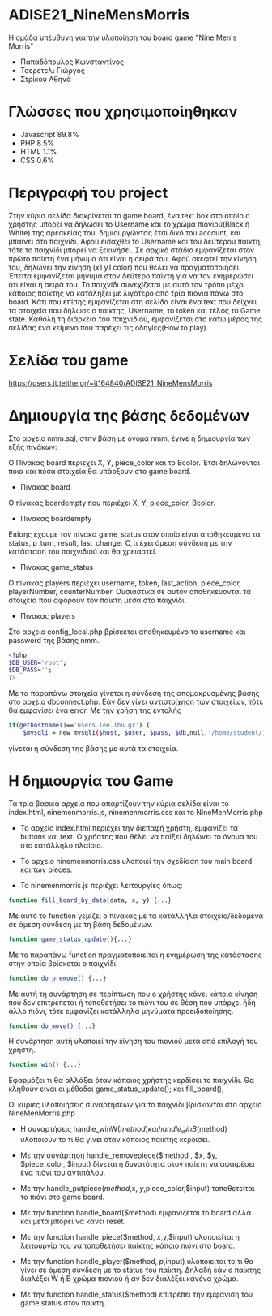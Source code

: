 # ADISE21_NineMensMorris
Η ομάδα υπέυθυνη για την υλοποίηση του board game "Nine Men's Morris"

- Παπαδόπουλος Κωνσταντίνος
- Τσερετελι Γιώργος
- Στρίκου Αθηνά

# Γλώσσες που χρησιμοποίηθηκαν
- Javascript 89.8%
- PHP 8.5%
- HTML 1.1%
- CSS 0.6%

# Περιγραφή του project
Στην κύρια σελίδα διακρίνεται το game board, ένα text box στο οποίο ο χρήστης μπορεί να δηλώσει το Username και το χρώμα πιονιού(Black ή White) της αρεσκείας του, δημιουργώντας έτσι δικό του account, και μπαίνει στο παιχνίδι. Αφού εισαχθεί το Username και του δεύτερου παίκτη, τότε το παιχνίδι μπορεί να ξεκινήσει. Σε αρχικό στάδιο εμφανίζεται στον πρώτο παίκτη ένα μήνυμα ότι είναι η σειρά του. Αφού σκεφτεί την κίνηση του, δηλώνει την κίνηση (x1 y1 color) που θέλει να πραγματοποιήσει. Έπειτα εμφανίζεται μήνυμα στον δεύτερο παίκτη για να τον ενημερώσει ότι είναι η σειρά του. Το παιχνίδι συνεχίζεται με αυτό τον τρόπο μέχρι κάποιος παίκτης να καταλήξει με λιγότερο από τρία πιόνια πάνω στο board. Κάτι που επίσης εμφανίζεται στη σελίδα είναι ένα text που δείχνει τα στοιχεία που δήλωσε ο παίκτης, Username, το token και τέλος το Game state. Καθόλη τη διάρκεια του παιχνιδιού, εμφανίζεται στο κάτω μέρος της σελίδας ένα κείμενο που παρέχει τις οδηγίες(How to play). 

# Σελίδα του game
https://users.it.teithe.gr/~it164840/ADISE21_NineMensMorris

# Δημιουργία της βάσης δεδομένων
Στο αρχειο nmm.sql, στην βάση με όνομα nmm, έγινε η δημιουργία των εξής πινάκων:

Ο Πίνακας board περιεχέι X, Y, piece_color και το Bcolor. Έτσι δηλώνονται ποια και πόσα στοιχεία θα υπάρξουν στο game board. 

- Πινακας board
 
Ο πίνακας boardempty που περιέχει X, Y, piece_color, Bcolor. 

- Πινακας boardempty

Επίσης έχουμε τον πίνακα game_status στον οποίο είναι αποθηκευμένα τα status, p_turn, result, last_change. Ό,τι έχει άμεση σύνδεση με την κατάσταση του παιχνιδιού και θα χρειαστεί.

- Πινακας game_status

Ο πίνακας players περιέχει username, token, last_action, piece_color, playerNumber, counterNumber. Ουσιαστικά σε αυτόν αποθηκεύονται τα στοιχεία που αφορούν τον παίκτη μέσα στο παιχνίδι.

- Πινακας players

Στο αρχείο config_local.php βρίσκεται αποθηκευμένο το username και password της βάσης nmm.
```sh
<?php 
$DB_USER='root';
$DB_PASS='';
?>
``` 
Με τα παραπάνω στοιχεία γίνεται η σύνδεση της απομακρυσμένης βάσης στο αρχείο dbconnect.php. Εάν δεν γίνει αντιστοίχηση των στοιχείων, τότε θα εμφανίσει ένα error. Με την χρήση της εντολής
```sh
if(gethostname()=='users.iee.ihu.gr') {
	$mysqli = new mysqli($host, $user, $pass, $db,null,'/home/student/it/2016/it164840/mysql/run/mysql.sock');  
``` 
γίνεται η σύνδεση της βάσης με αυτά τα στοιχεία. 

# Η δημιουργία του Game

Τα τρία βασικά αρχεία που απαρτίζουν την κύρια σελίδα είναι το index.html, ninemenmorris.js, ninemenmorris.css και το NineMenMorris.php 

- Το αρχείο index.html περιέχει την διεπαφή χρήστη, εμφανίζει τα buttons και text. Ο χρήστης που θέλει να παίξει δηλώνει το όνομα του στο κατάλληλο πλαίσιο. 

- Tο αρχείο ninemenmorris.css υλοποιεί την σχεδίαση του main board και των pieces.

- Το ninemenmorris.js περιέχει λειτουργίες όπως:
```sh
function fill_board_by_data(data, x, y) {...}
``` 
Με αυτό το function γεμίζει ο πίνακας με τα κατάλληλα στοιχεία/δεδομένα σε άμεση σύνδεση με τη βάση δεδομένων.

```sh
function game_status_update(){...}
``` 
Με το παραπάνω function πραγματοποιείται η ενημέρωση της κατάστασης στην οποία βρίσκεται ο παιχνίδι.
```sh
function do_premove() {...}
``` 
Με αυτή τη συνάρτηση σε περίπτωση που ο χρήστης κάνει κάποια κίνηση που δεν επιτρέπεται ή τοποθετήσει το πιόνι του σε θέση που υπάρχει ήδη άλλο πιόνι, τότε εμφανίζει κατάλληλα μηνύματα προειδοποίησης.
```sh
function do_move() {...}
``` 
Η συνάρτηση αυτή υλοποιεί την κίνηση του πιονιού μετά από επιλογή του χρήστη.
```sh
function win() {...}
``` 
Εφαρμόζει τι θα αλλάξει όταν κάποιος χρήστης κερδίσει το παιχνίδι. Θα κληθούν είναι οι μέθοδοι game_status_update(); και fill_board();

Οι κύριες υλοποιήσεις συναρτήσεων για το παιχνίδι βρίσκονται στο αρχείο NineMenMorris.php

- Η συναρτήσεις handle_winW($method) και handle_winΒ($method) υλοποιούν το τι θα γίνει όταν κάποιος παίκτης κερδίσει.

- Με την συνάρτηση handle_removepiece($method , $x, $y, $piece_color, $input) δίνεται η δυνατότητα στον παίκτη να 
αφαιρέσει ένα πιόνι του αντιπάλου.

- Με την handle_putpiece($method ,$x, $y,$piece_color,$input)
τοποθετείται το πιόνι στο game board.

- Με την function handle_board($method) εμφανίζεται το board αλλά και μετά μπορεί να κάνει reset.

- Με την function handle_piece($method, $x,$y,$input) υλοποιείται η λειτουργία του να τοποθετήσει παίκτης κάποιο πιόνι στο board.

- Με την function handle_player($method, $p,$input) υλοποιείται το τι θα γίνει σε άμεση σύνδεση με το status του παίκτη. Δηλαδή εάν ο παίκτης διαλέξει W ή B χρώμα πιονιού ή αν δεν διαλέξει κανένα χρώμα.

- Με την function handle_status($method) επιτρέπει την εμφάνιση του game status στον παίκτη.
